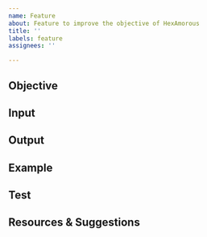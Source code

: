 ```yaml
---
name: Feature
about: Feature to improve the objective of HexAmorous
title: ''
labels: feature
assignees: ''

---
```


## Objective

## Input

## Output

## Example

## Test

## Resources & Suggestions
